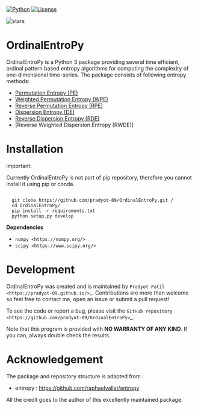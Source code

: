 [![Python](https://img.shields.io/badge/python-3.6%20%7C%203.7-blue.svg)](https://www.python.org/downloads/)
[![License](https://img.shields.io/github/license/pradyot-09/OrdinalEntroPy)](https://github.com/pradyot-09/OrdinalEntroPy/blob/main/LICENSE)

![stars](https://img.shields.io/github/stars/pradyot-09/OrdinalEntroPy)
# OrdinalEntroPy
OrdinalEntroPy is a Python 3 package providing several time efficient, ordinal pattern based entropy algorithms for computing the complexity of one-dimensional time-series. 
The package consists of following entropy methods:

- [Permutation Entropy (PE)](https://www.semanticscholar.org/paper/Permutation-entropy:-a-natural-complexity-measure-Bandt-Pompe/04de9ce062c6ac999fa009b9c264da20a8d8a282) 
- [Weighted Permutation Entropy (WPE)](https://pubmed.ncbi.nlm.nih.gov/23496595/)
- [Reverse Permutation Entropy (RPE)](https://epub.ub.uni-greifswald.de/frontdoor/deliver/index/docId/2794/file/entropy-19-00197.pdf)
- [Dispersion Entropy (DE)](https://www.semanticscholar.org/paper/Dispersion-Entropy:-A-Measure-for-Time-Series-Rostaghi-Azami/43a842555910bfb1c301bc7ff139d2ffabad19f7)
- [Reverse Dispersion Entropy (RDE)](https://pubmed.ncbi.nlm.nih.gov/31783659/)
- [Reverse Weighted Dispersion Entropy (RWDE)]

Installation
============

important:

  Currently OrdinalEntroPy is not part of pip repository, therefore you cannot install it using pip or conda.

```shell

  git clone https://github.com/pradyot-09/OrdinalEntroPy.git /
  cd OrdinalEntroPy/
  pip install -r requirements.txt
  python setup.py develop
```  
  **Dependencies**

- `numpy <https://numpy.org/>`
- `scipy <https://www.scipy.org/>`


Development
===========

OrdinalEntroPy was created and is maintained by `Pradyot Patil <https://pradyot-09.github.io/>`_. Contributions are more than welcome so feel free to contact me, open an issue or submit a pull request!

To see the code or report a bug, please visit the `GitHub repository <https://github.com/pradyot-09/OrdinalEntroPy>`_.

Note that this program is provided with **NO WARRANTY OF ANY KIND**. If you can, always double check the results.

Acknowledgement
===============

The package and repository structure is adapted from :

- entropy : <https://github.com/raphaelvallat/entropy>

All the credit goes to the author of this excellently maintained package.
